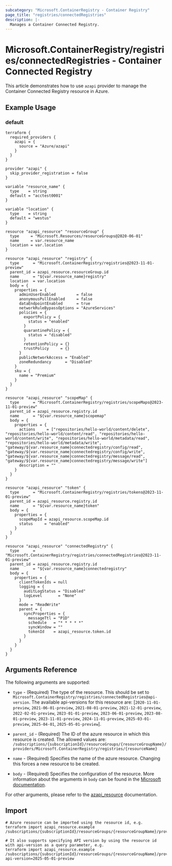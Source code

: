 ```yaml
---
subcategory: "Microsoft.ContainerRegistry - Container Registry"
page_title: "registries/connectedRegistries"
description: |-
  Manages a Container Connected Registry.
---
```


# Microsoft.ContainerRegistry/registries/connectedRegistries - Container Connected Registry

This article demonstrates how to use `azapi` provider to manage the Container Connected Registry resource in Azure.

## Example Usage

### default

```hcl
terraform {
  required_providers {
    azapi = {
      source = "Azure/azapi"
    }
  }
}

provider "azapi" {
  skip_provider_registration = false
}

variable "resource_name" {
  type    = string
  default = "acctest0001"
}

variable "location" {
  type    = string
  default = "westus"
}

resource "azapi_resource" "resourceGroup" {
  type     = "Microsoft.Resources/resourceGroups@2020-06-01"
  name     = var.resource_name
  location = var.location
}

resource "azapi_resource" "registry" {
  type      = "Microsoft.ContainerRegistry/registries@2023-11-01-preview"
  parent_id = azapi_resource.resourceGroup.id
  name      = "${var.resource_name}registry"
  location  = var.location
  body = {
    properties = {
      adminUserEnabled         = false
      anonymousPullEnabled     = false
      dataEndpointEnabled      = true
      networkRuleBypassOptions = "AzureServices"
      policies = {
        exportPolicy = {
          status = "enabled"
        }
        quarantinePolicy = {
          status = "disabled"
        }
        retentionPolicy = {}
        trustPolicy     = {}
      }
      publicNetworkAccess = "Enabled"
      zoneRedundancy      = "Disabled"
    }
    sku = {
      name = "Premium"
    }
  }
}

resource "azapi_resource" "scopeMap" {
  type      = "Microsoft.ContainerRegistry/registries/scopeMaps@2023-11-01-preview"
  parent_id = azapi_resource.registry.id
  name      = "${var.resource_name}scopemap"
  body = {
    properties = {
      actions     = ["repositories/hello-world/content/delete", "repositories/hello-world/content/read", "repositories/hello-world/content/write", "repositories/hello-world/metadata/read", "repositories/hello-world/metadata/write", "gateway/${var.resource_name}connectedregistry/config/read", "gateway/${var.resource_name}connectedregistry/config/write", "gateway/${var.resource_name}connectedregistry/message/read", "gateway/${var.resource_name}connectedregistry/message/write"]
      description = ""
    }
  }
}

resource "azapi_resource" "token" {
  type      = "Microsoft.ContainerRegistry/registries/tokens@2023-11-01-preview"
  parent_id = azapi_resource.registry.id
  name      = "${var.resource_name}token"
  body = {
    properties = {
      scopeMapId = azapi_resource.scopeMap.id
      status     = "enabled"
    }
  }
}

resource "azapi_resource" "connectedRegistry" {
  type      = "Microsoft.ContainerRegistry/registries/connectedRegistries@2023-11-01-preview"
  parent_id = azapi_resource.registry.id
  name      = "${var.resource_name}connectedregistry"
  body = {
    properties = {
      clientTokenIds = null
      logging = {
        auditLogStatus = "Disabled"
        logLevel       = "None"
      }
      mode = "ReadWrite"
      parent = {
        syncProperties = {
          messageTtl = "P1D"
          schedule   = "* * * * *"
          syncWindow = ""
          tokenId    = azapi_resource.token.id
        }
      }
    }
  }
}
```



## Arguments Reference

The following arguments are supported:

* `type` - (Required) The type of the resource. This should be set to `Microsoft.ContainerRegistry/registries/connectedRegistries@api-version`. The available api-versions for this resource are: [`2020-11-01-preview`, `2021-06-01-preview`, `2021-08-01-preview`, `2021-12-01-preview`, `2022-02-01-preview`, `2023-01-01-preview`, `2023-06-01-preview`, `2023-08-01-preview`, `2023-11-01-preview`, `2024-11-01-preview`, `2025-03-01-preview`, `2025-04-01`, `2025-05-01-preview`].

* `parent_id` - (Required) The ID of the azure resource in which this resource is created. The allowed values are:  
  `/subscriptions/{subscriptionId}/resourceGroups/{resourceGroupName}/providers/Microsoft.ContainerRegistry/registries/{resourceName}`

* `name` - (Required) Specifies the name of the azure resource. Changing this forces a new resource to be created.

* `body` - (Required) Specifies the configuration of the resource. More information about the arguments in `body` can be found in the [Microsoft documentation](https://learn.microsoft.com/en-us/azure/templates/Microsoft.ContainerRegistry/registries/connectedRegistries?pivots=deployment-language-terraform).

For other arguments, please refer to the [azapi_resource](https://registry.terraform.io/providers/Azure/azapi/latest/docs/resources/resource) documentation.

## Import

 ```shell
 # Azure resource can be imported using the resource id, e.g.
 terraform import azapi_resource.example /subscriptions/{subscriptionId}/resourceGroups/{resourceGroupName}/providers/Microsoft.ContainerRegistry/registries/{resourceName}/connectedRegistries/{resourceName}
 
 # It also supports specifying API version by using the resource id with api-version as a query parameter, e.g.
 terraform import azapi_resource.example /subscriptions/{subscriptionId}/resourceGroups/{resourceGroupName}/providers/Microsoft.ContainerRegistry/registries/{resourceName}/connectedRegistries/{resourceName}?api-version=2025-05-01-preview
 ```

